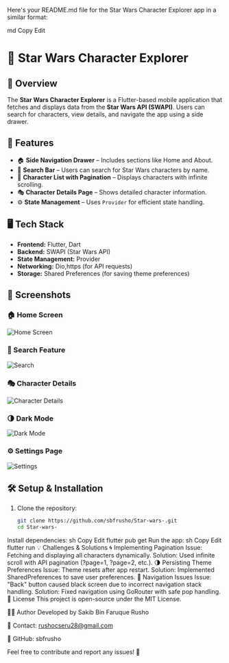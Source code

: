 Here's your README.md file for the Star Wars Character Explorer app in a similar format:

md
Copy
Edit
# 🌌 Star Wars Character Explorer

## 📌 Overview
The **Star Wars Character Explorer** is a Flutter-based mobile application that fetches and displays data from the **Star Wars API (SWAPI)**. Users can search for characters, view details, and navigate the app using a side drawer.

## 🚀 Features
- 🏠 **Side Navigation Drawer** – Includes sections like Home and About.  
- 🔎 **Search Bar** – Users can search for Star Wars characters by name.  
- 📜 **Character List with Pagination** – Displays characters with infinite scrolling.  
- 🎭 **Character Details Page** – Shows detailed character information.
- ⚙️ **State Management** – Uses `Provider` for efficient state handling.  

## 🖥 Tech Stack
- **Frontend:** Flutter, Dart  
- **Backend:** SWAPI (Star Wars API)  
- **State Management:** Provider  
- **Networking:** Dio,https (for API requests)  
- **Storage:** Shared Preferences (for saving theme preferences)  

## 📸 Screenshots

### 🏠 Home Screen  
![Home Screen](screenshots/Screenshot_20250227_112854.png)  

### 🔎 Search Feature  
![Search](screenshots/Screenshot_20250227_112903.png)  

### 🎭 Character Details  
![Character Details](screenshots/Screenshot_20250227_112906.png)  

### 🌗 Dark Mode  
![Dark Mode](screenshots/Screenshot_20250227_112915.png)  

### ⚙️ Settings Page  
![Settings](screenshots/Screenshot_20250227_112920.png)  

## 🛠 Setup & Installation
1. Clone the repository:  
   ```sh
   git clone https://github.com/sbfrusho/Star-wars-.git
   cd Star-wars-
Install dependencies:
sh
Copy
Edit
flutter pub get
Run the app:
sh
Copy
Edit
flutter run
💡 Challenges & Solutions
🌀 Implementing Pagination
Issue: Fetching and displaying all characters dynamically.
Solution: Used infinite scroll with API pagination (?page=1, ?page=2, etc.).
🌗 Persisting Theme Preferences
Issue: Theme resets after app restart.
Solution: Implemented SharedPreferences to save user preferences.
🔄 Navigation Issues
Issue: "Back" button caused black screen due to incorrect navigation stack handling.
Solution: Fixed navigation using GoRouter with safe pop handling.
📄 License
This project is open-source under the MIT License.

👨‍💻 Author
Developed by Sakib Bin Faruque Rusho

📧 Contact: rushocseru28@gmail.com

🔗 GitHub: sbfrusho

Feel free to contribute and report any issues! 🚀
